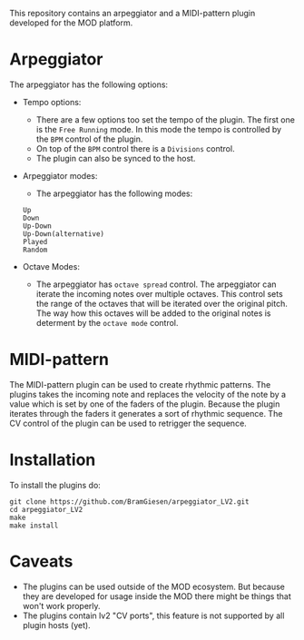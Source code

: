 This repository contains an arpeggiator and a MIDI-pattern plugin developed for the MOD platform.

# Arpeggiator

The arpeggiator has the following options:
* Tempo options:
    * There are a few options too set the tempo of the plugin. The first one is
      the `Free Running` mode. In this mode the
      tempo is controlled by the `BPM` control of the plugin.
    * On top of the `BPM` control there is a `Divisions`
      control.
    * The plugin can also be synced to the host.

* Arpeggiator modes:
    * The arpeggiator has the following modes:

    ```
    Up
    Down
    Up-Down
    Up-Down(alternative)
    Played
    Random
    ```

* Octave Modes:
    * The arpeggiator has `octave spread` control.
    The arpeggiator can iterate the incoming notes over multiple octaves.
    This control sets the range of the octaves that will be iterated over the
    original pitch. The way how this octaves will be added to the original notes
    is determent by the `octave mode` control.

# MIDI-pattern

The MIDI-pattern plugin can be used to create rhythmic
patterns. The plugins takes the incoming note and replaces
the velocity of the note by a value which is set by one of the
faders of the plugin. Because the plugin iterates through
the faders it generates a sort of rhythmic sequence. The CV control of the plugin
can be used to retrigger the sequence.

# Installation

To install the plugins do:
```
git clone https://github.com/BramGiesen/arpeggiator_LV2.git
cd arpeggiator_LV2
make
make install
```

# Caveats

* The plugins can be used outside of the MOD ecosystem. But
  because they are developed for usage inside the MOD there
  might be things that won't work properly.
* The plugins contain lv2 "CV ports", this feature is not supported by all
plugin hosts (yet).
